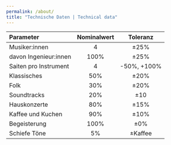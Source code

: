 ```yaml
---
permalink: /about/
title: "Technische Daten | Technical data"
---
```


| Parameter | Nominalwert | Toleranz |
|:---       | :----: | :---: |
|Musiker:innen | 4 | ±25% |
|davon Ingenieur:innen | 100% | ±25% |
|Saiten pro Instrument | 4 | -50%, +100% |
|Klassisches | 50% | ±20% |
|Folk | 30% | ±20% |
|Soundtracks | 20% | ±10 |
|Hauskonzerte | 80% | ±15% |
|Kaffee und Kuchen | 90% | ±10% |
|Begeisterung | 100% | ±0% |
|Schiefe Töne | 5% | ±Kaffee |
